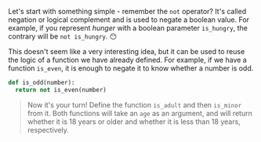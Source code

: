 Let's start with something simple - remember the `not` operator? It's called negation or logical complement and is used to negate a boolean value. For example, if you represent _hunger_ with a boolean parameter `is_hungry`, the contrary will be `not is_hungry`. :no_mouth:

This doesn't seem like a very interesting idea, but it can be used to reuse the logic of a function we have already defined. For example, if we have a function `is_even`, it is enough to negate it to know whether a number is odd.

```python
def is_odd(number):
  return not is_even(number)
```

> Now it's your turn! Define the function `is_adult` and then `is_minor` from it. Both functions will take an `age`  as an argument, and will return whether it is 18 years or older and whether it is less than 18 years, respectively.

